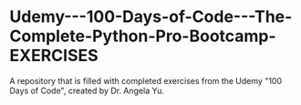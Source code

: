 # Udemy---100-Days-of-Code---The-Complete-Python-Pro-Bootcamp-EXERCISES
A repository that is filled with completed exercises from the Udemy "100 Days of Code", created by Dr. Angela Yu.
